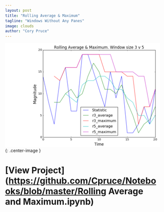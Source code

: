 ```yaml
---
layout: post
title: "Rolling Average & Maximum"
tagline: "Windows Without Any Panes"
image: clouds 
author: "Cory Pruce"
---
```


![Rolling Graph](/assets/rolling_graph.png){: .center-image }

# [View Project](https://github.com/Cpruce/Notebooks/blob/master/Rolling Average and Maximum.ipynb)

<!--
# Why Study Old Ideas in New Approaches?

- Obvious: new perspective could be uncorrelated enough with the X previous perspectives such that a new idea is sprouted. This is similar to ensembling multiple predictive models together in order to correct any incorrect generalizations made by a single model, which is called reducing the variance error. In a nutshell, N minds are better than 1.
- Not-so Obvious: faster iteration times facilitates a higher learning/thinking rate, thus increasing the likelihood of discovering something novel. Relating to another idea in data science/machine learning today, GPU's are incredibly vital to making progress on a model and/or problem. The faster one gets feedback on model performance, the faster one can try new experiments and a larger parameter space can be tried.

In a sense, both of these can be combined under one concept: improvement. 

## Streams are Important

In reality, data sets are simply fixed-sized streams. Tools such as Spark and Flink leverage this notion of an iterator, fixed or infinite. 

The interesting part of data streams is what can be applied on the stream, or a partition of the stream. For example, online machine learning algorithms and temporal analysis can be applied to better fit the data, and improve more quickly.

Streams have been around for sometime. The Rolling Average and Maximum have several applications, particularly in financial applications. 
-->
